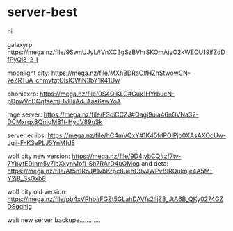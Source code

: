 # server-best
hi

galaxyrp: https://mega.nz/file/9SwnUJyL#VnXC3gSzBVhrSKOmAjyO2kWEOU19ifZdDfPyQl8_2_I

moonlight city: https://mega.nz/file/MXhBDRaC#HZhStwowCN-7eZRTuA_cnmvtgtOlslCWiN3bY1R41Uw

phoniexrp: https://mega.nz/file/0S4QiKLC#Gux1HYrbucN-pDpwVoDQqfsemjUvHjjAdJAas6swYoA

rage server: https://mega.nz/file/FSoiCCZJ#Qagl9uia46nGVNa32-DCMxrqx8QmqM81t-HydV89uSk

server eclips: https://mega.nz/file/hC4mVQxY#1K45fdPOlPjo0XAsAXOcUw-Jgji-F-K3ePLJ5YnMfd8


wolf city new version: https://mega.nz/file/9D4jybCQ#zf7tv-7YbVtEDInm5y7ibXxynMofj_Sh7RArD4uOMog 
and deta: https://mega.nz/file/Af5n1RoJ#1vbKrpc8uehC9vJWPvf9RQuknje4A5M-Y2jB_SsGxb8

wolf city old version: https://mega.nz/file/pb4xVRhb#FGZt5GLahDAVfs2lIjZ8_JtA6B_QKy0274GZDSgqhjg

wait new server backupe............

